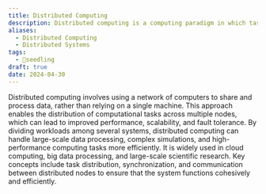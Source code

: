 ```yaml
---
title: Distributed Computing
description: Distributed computing is a computing paradigm in which tasks are divided among multiple computers or nodes within a network, enabling parallel processing and scalability, and facilitating the execution of complex computations and data processing tasks across distributed systems.
aliases:
  - Distributed Computing
  - Distributed Systems
tags:
  - 🌱seedling
draft: true
date: 2024-04-30
---
```


Distributed computing involves using a network of computers to share and process data, rather than relying on a single machine. This approach enables the distribution of computational tasks across multiple nodes, which can lead to improved performance, scalability, and fault tolerance. By dividing workloads among several systems, distributed computing can handle large-scale data processing, complex simulations, and high-performance computing tasks more efficiently. It is widely used in cloud computing, big data processing, and large-scale scientific research. Key concepts include task distribution, synchronization, and communication between distributed nodes to ensure that the system functions cohesively and efficiently.